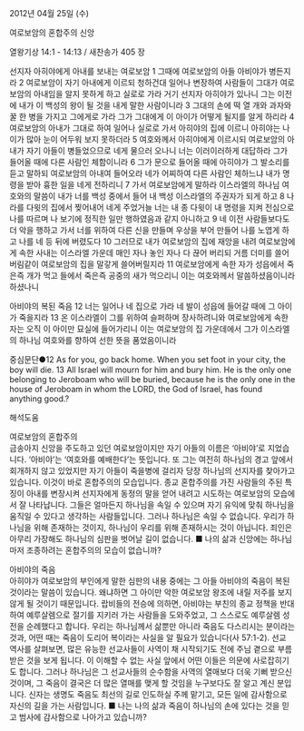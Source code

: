 2012년 04월 25일 (수)

여로보암의 혼합주의 신앙



열왕기상 14:1 - 14:13 / 새찬송가 405 장


선지자 아히야에게 아내를 보내는 여로보암
1 그때에 여로보암의 아들 아비야가 병든지라 2 여로보암이 자기 아내에게 이르되 청하건대 일어나 변장하여 사람들이 그대가 여로보암의 아내임을 알지 못하게 하고 실로로 가라 거기 선지자 아히야가 있나니 그는 이전에 내가 이 백성의 왕이 될 것을 내게 말한 사람이니라 3 그대의 손에 떡 열 개와 과자와 꿀 한 병을 가지고 그에게로 가라 그가 그대에게 이 아이가 어떻게 될지를 알게 하리라 4 여로보암의 아내가 그대로 하여 일어나 실로로 가서 아히야의 집에 이르니 아히야는 나이가 많아 눈이 어두워 보지 못하더라 5 여호와께서 아히야에게 이르시되 여로보암의 아내가 자기 아들이 병들었으므로 네게 물으러 오나니 너는 이러이러하게 대답하라 그가 들어올 때에 다른 사람인 체함이니라 6 그가 문으로 들어올 때에 아히야가 그 발소리를 듣고 말하되 여로보암의 아내여 들어오라 네가 어찌하여 다른 사람인 체하느냐 내가 명령을 받아 흉한 일을 네게 전하리니 7 가서 여로보암에게 말하라 이스라엘의 하나님 여호와의 말씀이 내가 너를 백성 중에서 들어 내 백성 이스라엘의 주권자가 되게 하고 8 나라를 다윗의 집에서 찢어내어 네게 주었거늘 너는 내 종 다윗이 내 명령을 지켜 전심으로 나를 따르며 나 보기에 정직한 일만 행하였음과 같지 아니하고 9 네 이전 사람들보다도 더 악을 행하고 가서 너를 위하여 다른 신을 만들며 우상을 부어 만들어 나를 노엽게 하고 나를 네 등 뒤에 버렸도다 10 그러므로 내가 여로보암의 집에 재앙을 내려 여로보암에게 속한 사내는 이스라엘 가운데 매인 자나 놓인 자나 다 끊어 버리되 거름 더미를 쓸어버림같이 여로보암의 집을 말갛게 쓸어버릴지라 11 여로보암에게 속한 자가 성읍에서 죽은즉 개가 먹고 들에서 죽은즉 공중의 새가 먹으리니 이는 여호와께서 말씀하셨음이니라 하셨나니

아비야의 복된 죽음
12 너는 일어나 네 집으로 가라 네 발이 성읍에 들어갈 때에 그 아이가 죽을지라 13 온 이스라엘이 그를 위하여 슬퍼하며 장사하려니와 여로보암에게 속한 자는 오직 이 아이만 묘실에 들어가리니 이는 여로보암의 집 가운데에서 그가 이스라엘의 하나님 여호와를 향하여 선한 뜻을 품었음이니라

중심문단●12 As for you, go back home. When you set foot in your city, the boy will die. 13 All Israel will mourn for him and bury him. He is the only one belonging to Jeroboam who will be buried, because he is the only one in the house of Jeroboam in whom the LORD, the God of Israel, has found anything good.?

해석도움





여로보암의 혼합주의  
금송아지 신앙을 주도하고 있던 여로보암이지만 자기 아들의 이름은 ‘아비야’로 지었습니다. ‘아비야’는 ‘여호와를 예배한다’는 뜻입니다. 또 그는 여전히 하나님의 경고 앞에서 회개하지 않고 있었지만 자기 아들이 죽을병에 걸리자 당장 하나님의 선지자를 찾아가고 있습니다. 이것이 바로 혼합주의의 모습입니다. 종교 혼합주의를 가진 사람들의 주된 특징이 아내를 변장시켜 선지자에게 동정의 말을 얻어 내려고 시도하는 여로보암의 모습에서 잘 나타납니다. 그들은 얼마든지 하나님을 속일 수 있으며 자기 유익에 맞춰 하나님을 움직일 수 있다고 생각하는 사람들입니다. 그러나 하나님은 속일 수 없습니다. 우리가 하나님을 위해 존재하는 것이지, 하나님이 우리를 위해 존재하시는 것이 아닙니다. 죄인은 아무리 가장해도 하나님의 심판을 벗어날 길이 없습니다.
■ 나의 삶과 신앙에는 하나님마저 조종하려는 혼합주의의 모습이 없습니까?

아비야의 죽음  
아히야가 여로보암의 부인에게 말한 심판의 내용 중에는 그 아들 아비야의 죽음이 복된 것이라는 말씀이 있습니다. 왜냐하면 그 아이만 악한 여로보암 왕조에 내릴 저주를 보지 않게 될 것이기 때문입니다. 랍비들의 전승에 의하면, 아비야는 부친의 종교 정책을 반대하여 예루살렘으로 절기를 지키러 가는 사람들을 도와주었고, 그 스스로도 예루살렘 성전을 순례했다고 합니다. 우리는 하나님께서 삶뿐만 아니라 죽음도 다스리시는 분이라는 것과, 어떤 때는 죽음이 도리어 복이라는 사실을 알 필요가 있습니다(사 57:1-2). 선교 역사를 살펴보면, 많은 유능한 선교사들이 사역이 채 시작되기도 전에 주님 곁으로 부름 받은 것을 보게 됩니다. 이 이해할 수 없는 사실 앞에서 어떤 이들은 의문에 사로잡히기도 합니다. 그러나 하나님은 그 선교사들의 순수함을 사역의 열매보다 더욱 기뻐 받으신 것이며, 그 죽음이 결국은 더 많은 열매를 맺게 할 것임을 누구보다도 잘 알고 계신 분입니다. 신자는 생명도 죽음도 최선의 길로 인도하실 주께 맡기고, 모든 일에 감사함으로 자신의 길을 가는 사람입니다.
■ 나는 나의 삶과 죽음이 하나님의 손에 있다는 것을 믿고 범사에 감사함으로 나아가고 있습니까?
